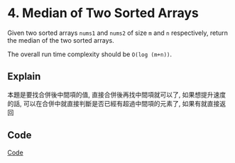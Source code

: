 # 4. Median of Two Sorted Arrays

Given two sorted arrays `nums1` and `nums2` of size `m` and `n` respectively, return the median of the two sorted arrays.

The overall run time complexity should be `O(log (m+n))`.

## Explain

本題是要找合併後中間項的值, 直接合併後再找中間項就可以了, 如果想提升速度的話, 可以在合併中就直接判斷是否已經有超過中間項的元素了, 如果有就直接返回

## Code

[Code](./solution.go)